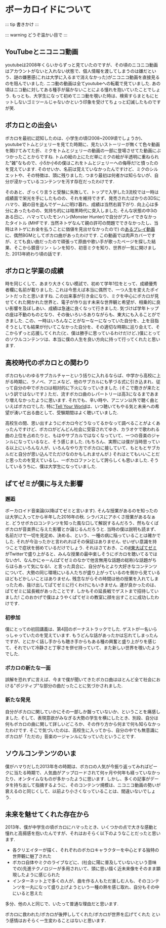 # ボーカロイドについて

::: tip
書きかけ
:::

::: warning
どうぞ温かい目で
:::

## YouTubeとニコニコ動画

youtubeは2008年くらいからずっと見ていたのですが、その頃のニコニコ動画はアカウントがないと入れない状態で、個人情報を渡してしまうのは嫌だという、謎の嫌悪感(これは大学に入るまで消えなかった)がニコニコ動画を直接見るのを阻んでいました. 
ニコ動の動画は全てyoutubeへの転載で見ていました.
あの頃はニコ動に対してある種手が届かないことによる憧れを抱いていたことでしょう.
もっとも、大学生になって初めてニコ動を覗いた時は、検索すらまともにヒットしないゴミツールじゃないかという印象を受けてちょっと幻滅したものですが笑.

## ボカロとの出会い

ボカロを最初に認知したのは、小学生の頃(2008~2009頃でしょうか)、youtubeでトムとジェリーを見てた時期に、見たいストーリーが無くて色々動画を開けてみてた折、ミクをトムとジェリーの動画の一部に登場させてた動画にぶつかったことからですね.
トムの絵の上にただ単にミクの絵が半透明に重ねられた"雑"なもので、小5か小6の僕はこれをトムとジェリーへの侮辱だ!と憤ったのを覚えています.
そのせいか、名前は覚えていなかったんですけど、ミクのシルエットや、その特徴は、頭に残りました.
つまり最初は何者かは知らないが、自分が浸かっているコンテンツを汚す存在だったわけです. 

そのあと、ざっくり言うと受験に失敗して、トップで入学した3流校では一時は成績面で栄光を手にしたものの、それを維持できず、発売されたばかりの3DSにハマり、親の目を盗んでゲームに明け暮れ、成績は当然右肩下がり.
向上心は多分にあったものの、気持ち的には暗黒時代に突入しました.
そんな状態の中3のある日に、ハマっていたモンハン(Monster Hunter)で自分がプレイできなかったタイトル (MHFです. 当然ネトゲなんて親の許可の問題でできなかったし、当時はネトゲにお金を払うことに価値を見出せなかったので) の[あるプレイ動画](https://youtu.be/1c5gztlcSoI)に、偶然BGMとしてボカロ曲があったわけです.
この動画では肉声カバーですが、とても良い曲だったので頑張って原曲や歌い手が歌ったページを探した結果、そこから鏡音リン・レンを知り、初音ミクを知り、世界が一気に開けました. 
2013年終わり頃の話です.

## ボカロと学業の成績

時を同じくして、あまり大きくない模試で、初めて学年1位をとって、成績優秀者欄に名前が載りました. 
これは今思えば本当に偶然で、一つ人生を変えたポイントだったと思いますね.
この出来事が引き金になり、ミクを中心にボカロが見せてくれた開かれた世界と、電子が作り出す未来な世界観と希望が、相乗的に良い影響を及ぼしあい、成績は急速に良くなって行きました.
気づけば学年トップの座は不動のものとなり、その後いろいろありながらも、東大にも入ることができました.
この、一時はいろんなことがなーなーになっていた自分を、上を目指そうとしても結果が付いてこなかった自分を、その適切な時期に巡り会えて、そこからずっと応援してくれた(と、僕は勝手に思っているわけだけど、)僕にとってのソウルコンテンツは、本当に僕の人生を良い方向に持って行ってくれたと思います.

## 高校時代のボカロとの関わり

ボカロもいわゆるサブカルチャーという括りに入れるならば、中学から高校に上がる時期に、ラノベ、アニメなど、他のサブカルにも芋づる式に引き込まれ、従って自分の中でボカロは相対的に下火になっていきました. (そこで飽きが来たという訳ではないです.)
ただ、流すボカロ曲のレパートリーは高3になるまであまり増えなかったように思います.
それでも、辛い時や、アニソン以外で聴く曲といえばボカロでした.
特に[Tell Your World](https://youtu.be/PqJNc9KVIZE)は、いつ聴いてもやる気と未来への希望が湧いて出る曲として、受験期間はよく聴いていました.

高校生の間、思い出すようにボカロ今どうなってるかなって調べることがよくあったんですけど、ボカロがどんどん社会に受容されてゆき、カラオケで歌われる曲の上位を占めたりと、もはやサブカルではなくなっていて、一つの音楽のジャンルになっているなと、そう感じました. 
(もちろん、実際には僕が当時思っている以上にいろんな人が、いろんなやり方でボカロに接していて、もともとサブカルだと自分が思い込んでただけなのかもしれませんが.)
それはとてもいいことだと思ったのを覚えているし、一ボカロファンとして誇らしくも思いました.
そうしているうちに、僕は大学生になっていました.

## ぱてゼミが僕に与えた影響

### 邂逅

ボーカロイド音楽論(以降ぱてゼミと言います). 
そんな授業があるのを知ったのは大学に入ってから半年した2016年の秋. 
シラバスにアホくさ授業があるなぁと. 
どうせボカロコンテンツを知った風な口して解説するんだろう、然もなくばボカロが音楽界に与えた影響とか論じるんだろうと. 
当時の僕は説明も読まず、名前だけで一切を見定め、決める、という、一種の病に陥っていることは確かでした. 
それが今治ったかと言われればその保証はありません. 
せいぜい意識を持つことで症状を弱めているだけでしょう. 
それはさておき、この[#東大ぱてゼミ](https://twitter.com/search?q=%23%E6%9D%B1%E5%A4%A7%E3%81%B1%E3%81%A6%E3%82%BC%E3%83%9F&src=typed_query)がTwitterで盛り上がると、みんな授業の最中楽しそうにボカロを聴いてるではないか!、なんかにゃーん(ぱてゼミのなかで他言無用な話題の総称)な話題がちらほらあって気になる!、と言った具合に、自分がもとより大好きなコンテンツについて、大勢の同じ環境にいる人たちが盛り上がっているのを側から見ているほどもどかしいことはありません.
残念ながらその時間は他の授業を入れてしまったため、抜け出してぱてゼミに行くわけにもいきません.
運が良かったのは、ぱてゼミに延長戦があったことです.
しかもその延長戦でゲストまで招待していました!
このおかげで僕はようやくぱてゼミの教室に顔を出すことに成功したわけです.

### 初参加

僕にとっての初回講義は、第4回のボーナストラックでした.
ゲストが一名いらっしゃっていたのを覚えています.
もうどんな話があったかは忘れてしまったんですが、とにかく話し手からも聴き手からもある種の興奮と盛り上がりを感じて、それでいて冷静さと丁寧さを併せ持っていて、また新しい世界を覗いたようでした.

### ボカロの新たな一面

誤解を恐れずに言えば、今まで僕が聞いてきたボカロ曲はほとんど全て社会における"ポジティブ"な部分の曲だったことに気づかされました.

### 新たな発見

自分がボカロに関していかにその一部しか齧っていないか、ということを痛感しました. 
そして、表現意欲がみなぎる大勢の学生を横にしたとき、別段、自分は何もボカロの曲に関して詳しいどころか、その作り方から何まで何も知らなかったわけです.
そこで気づいたのは、高校生に入ってから、自分の中でも無意識にボカロが「ただの」音楽の一ジャンルになっていたということです.

## ソウルコンテンツのいま

僕がハマりだした2013年冬の時期は、ボカロの人気が今振り返ってみればピークに当たる時期で、人気曲がアップロードされて何ヶ月や何年も経っていなかったり、オンタイムなものが多かったように思います.
しかし、多くの記事がデータを持ち出して指摘するように、そのコンテンツ規模は、ニコニコ動画の勢いが衰えるのと同じくして、以前より小さくなっていることは、間違いないでしょう.

## 未来を魅せてくれた存在から

2013年、僕が中学生の頃ボカロにハマったとき、いくつかの点で大きな感動と憧れと高揚感を抱いたんですが、それはおそらく以下のようなことだったと思います.

- 各クリエイターが描く、それぞれのボカロキャラクターを中心とする独特の世界観に魅了された
- ボカロ自体やミクのライブなどに、(社会に陽に普及していないという意味での)先進テクノロジーが多用されいて、頭に思い描く近未来像をそのまま顕現したように感じられた
- インターネット上で多くの人が、曲を作る人もただ楽しむ人も、そのコンテンツを一丸になって盛り上げようという一種の熱を感じ取れ、自分もその中にいると思えた

多分、他の人と同じで、いたって普通な理由だと思います.

ボカロに救われた/ボカロが後押ししてくれた/ボカロが世界を広げてくれた という感情はおそらく一生変わることはないと思います.
